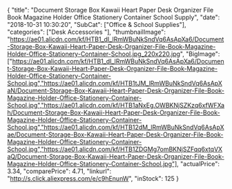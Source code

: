{
	"title": "Document Storage Box Kawaii Heart Paper Desk Organizer File Book Magazine Holder Office Stationery Container School Supply",
	"date": "2018-10-31 10:30:20",
	"SubCat": ["Office & School Supplies"],
	"categories": ["Desk Accessories "],
	"thumbnailImage": "https://ae01.alicdn.com/kf/HTB1_dI_lRmWBuNkSndVq6AsApXa6/Document-Storage-Box-Kawaii-Heart-Paper-Desk-Organizer-File-Book-Magazine-Holder-Office-Stationery-Container-School.jpg_220x220.jpg",
	"BigImage": ["https://ae01.alicdn.com/kf/HTB1_dI_lRmWBuNkSndVq6AsApXa6/Document-Storage-Box-Kawaii-Heart-Paper-Desk-Organizer-File-Book-Magazine-Holder-Office-Stationery-Container-School.jpg","https://ae01.alicdn.com/kf/HTB1tJM_lRmWBuNkSndVq6AsApXaN/Document-Storage-Box-Kawaii-Heart-Paper-Desk-Organizer-File-Book-Magazine-Holder-Office-Stationery-Container-School.jpg","https://ae01.alicdn.com/kf/HTB1aNxEg.OWBKNjSZKzq6xfWFXah/Document-Storage-Box-Kawaii-Heart-Paper-Desk-Organizer-File-Book-Magazine-Holder-Office-Stationery-Container-School.jpg","https://ae01.alicdn.com/kf/HTB12dM_lRmWBuNkSndVq6AsApXae/Document-Storage-Box-Kawaii-Heart-Paper-Desk-Organizer-File-Book-Magazine-Holder-Office-Stationery-Container-School.jpg","https://ae01.alicdn.com/kf/HTB1ZDGMg7omBKNjSZFqq6xtqVXaQ/Document-Storage-Box-Kawaii-Heart-Paper-Desk-Organizer-File-Book-Magazine-Holder-Office-Stationery-Container-School.jpg"],
	"actualPrice": 3.34,
	"comparePrice": 4.71,
	"linkurl": "http://s.click.aliexpress.com/e/c9hEnunW",
	"inStock": 125
}
